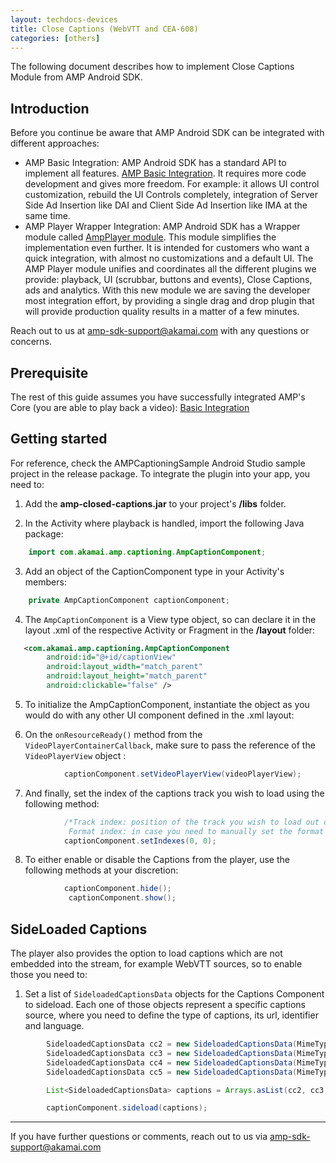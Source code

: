 ```yaml
---
layout: techdocs-devices
title: Close Captions (WebVTT and CEA-608)
categories: [others]
---
```


The following document describes how to implement Close Captions Module from AMP Android SDK.


## Introduction

Before you continue be aware that AMP Android SDK can be integrated with different approaches:

* AMP Basic Integration: AMP Android SDK has a standard API to implement all features. [AMP Basic Integration](https://developer.akamai.com/tools/AdaptiveMediaPlayer/docs/android/amp-basic-integration/). It requires more code development and gives more freedom. For example: it allows UI control customization, rebuild the UI Controls completely, integration of Server Side Ad Insertion like DAI and Client Side Ad Insertion like IMA at the same time.
* AMP Player Wrapper Integration: AMP Android SDK has a Wrapper module called [AmpPlayer module](https://developer.akamai.com/tools/AdaptiveMediaPlayer/docs/android/amp-player/). This module simplifies the implementation even further. It is intended for customers who want a quick integration, with almost no customizations and a default UI. The AMP Player module unifies and coordinates all the different plugins we provide: playback, UI (scrubbar, buttons and events), Close Captions, ads and analytics. With this new module we are saving  the developer most integration effort, by providing a single drag and drop plugin that will provide production quality results in a matter of a few minutes.

Reach out to us at <amp-sdk-support@akamai.com> with any questions or concerns.


## Prerequisite

The rest of this guide assumes you have successfully integrated AMP's Core (you are able to play back a video): [Basic Integration](https://developer.akamai.com/tools/AdaptiveMediaPlayer/docs/android/amp-basic-integration/)

## Getting started

For reference, check the AMPCaptioningSample Android Studio sample project in the release package. To integrate the plugin into your app, you need to:

1) Add the **amp-closed-captions.jar** to your project's **/libs** folder. 

2) In the Activity where playback is handled, import the following Java package:

```java
    import com.akamai.amp.captioning.AmpCaptionComponent;
```

3) Add an object of the CaptionComponent type in your Activity's members:

```java
    private AmpCaptionComponent captionComponent;
```

4) The `AmpCaptionComponent` is a View type object, so can declare it in the layout .xml of the respective Activity or Fragment in the **/layout** folder:

```xml
   <com.akamai.amp.captioning.AmpCaptionComponent
        android:id="@+id/captionView"
        android:layout_width="match_parent"
        android:layout_height="match_parent"
        android:clickable="false" />
```        

5) To initialize the AmpCaptionComponent, instantiate the object as you would do with any other UI component defined in the .xml layout:
     

6) On the `onResourceReady()` method from the `VideoPlayerContainerCallback`, make sure to pass the reference of the `VideoPlayerView` object :

```java
            captionComponent.setVideoPlayerView(videoPlayerView);
```

7) And finally, set the index of the captions track you wish to load using the following method: 

```java
            /*Track index: position of the track you wish to load out of the list of available caption tracks
             Format index: in case you need to manually set the format of the metada data format, pass the format index of the same, otherwise, set it to Zero*/
            captionComponent.setIndexes(0, 0);
```

8) To either enable or disable the Captions from the player, use the following methods at your discretion: 
```java
            captionComponent.hide();
             captionComponent.show();
```
## SideLoaded Captions

The player also provides the option to load captions which are not embedded into the stream, for example WebVTT sources, so to enable those you need to:

1) Set a list of `SideloadedCaptionsData` objects for the Captions Component to sideload. Each one of those objects represent a specific captions source, where you need to define the type of captions, its url, identifier and language.

```java
        SideloadedCaptionsData cc2 = new SideloadedCaptionsData(MimeTypes.TEXT_VTT, WEBVTTS_A, "cc-id-0", "english");
        SideloadedCaptionsData cc3 = new SideloadedCaptionsData(MimeTypes.TEXT_VTT, WEBVTTS_B, "cc-id-1", "japanese");
        SideloadedCaptionsData cc4 = new SideloadedCaptionsData(MimeTypes.TEXT_VTT, WEBVTTS_C, "cc-id-2", "french");
        SideloadedCaptionsData cc5 = new SideloadedCaptionsData(MimeTypes.TEXT_VTT, WEBVTTS_D, "cc-id-3", "klingon");

        List<SideloadedCaptionsData> captions = Arrays.asList(cc2, cc3, cc4, cc5);

        captionComponent.sideload(captions);
```
***

If you have further questions or comments, reach out to us via <amp-sdk-support@akamai.com>
